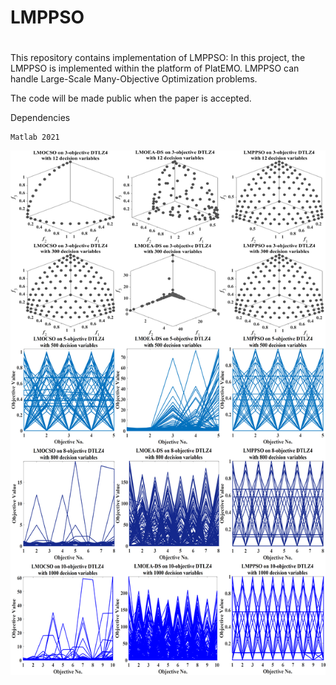 
# LMPPSO
# 

This repository contains implementation of LMPPSO:
In this project, the LMPPSO is implemented within the platform of PlatEMO. LMPPSO can handle Large-Scale Many-Objective Optimization problems.

The code will be made public when the paper is accepted.

Dependencies

	Matlab 2021

<div align="center">
  <img src="https://github.com/hccccc92918/LMPPSO/blob/master/data/fig11.png">
</div>
